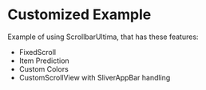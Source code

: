 # Customized Example

Example of using ScrollbarUltima, that has these features:
- FixedScroll
- Item Prediction
- Custom Colors
- CustomScrollView with SliverAppBar handling